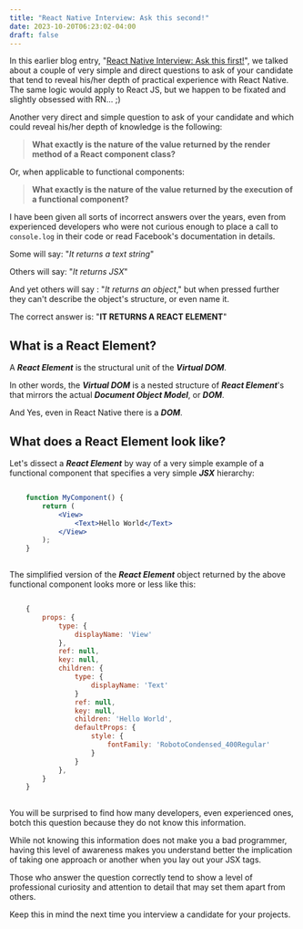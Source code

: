 ```yaml
---
title: "React Native Interview: Ask this second!"
date: 2023-10-20T06:23:02-04:00
draft: false
---
```


In this earlier blog entry, "[React Native Interview: Ask this first!](/blog/react-native-interview)", 
we talked about a couple of very simple and direct questions to ask of your candidate 
that tend to reveal his/her depth of practical experience with React Native.  The same logic 
would apply to React JS, but we happen to be fixated and slightly obsessed with RN... ;)

Another very direct and simple question to ask of your candidate and which could reveal his/her
depth of knowledge is the following:

> **What exactly is the nature of the value returned by the render method of a React component class?**

Or, when applicable to functional components:

> **What exactly is the nature of the value returned by the execution of a functional component?**

I have been given all sorts of incorrect answers over the years, even from experienced developers 
who were not curious enough to place a call to ```console.log``` in their code or read Facebook's 
documentation in details.

Some will say: "_It returns a text string_"

Others will say: "_It returns JSX_"

And yet others will say : "_It returns an object_," but when pressed further they can't describe 
the object's structure, or even name it.

The correct answer is: "**IT RETURNS A REACT ELEMENT**"

## What is a React Element?

A **_React Element_** is the structural unit of the **_Virtual DOM_**.

In other words, the **_Virtual DOM_** is a nested structure of **_React Element_**'s that mirrors 
the actual **_Document Object Model_**, or **_DOM_**.

And Yes, even in React Native there is a **_DOM_**.

## What does a React Element look like?

Let's dissect a **_React Element_** by way of a very simple example of a functional
component that specifies a very simple **_JSX_** hierarchy:

```jsx

    function MyComponent() {
        return (
            <View>
                <Text>Hello World</Text>
            </View>
        );
    }
  
```
The simplified version of the **_React Element_** object returned by the
above functional component looks more or less like this:

```Javascript

    {
        props: {
            type: {
                displayName: 'View'
            },
            ref: null,
            key: null,
            children: {
                type: {
                    displayName: 'Text'
                }
                ref: null,
                key: null,
                children: 'Hello World',
                defaultProps: {
                    style: {
                        fontFamily: 'RobotoCondensed_400Regular'
                    }
                }
            },
        }
    }
 
```
You will be surprised to find how many developers, even experienced ones,
botch this question because they do not know this information.

While not knowing this information does not make you a bad programmer, having 
this level of awareness makes you understand better the implication of taking 
one approach or another when you lay out your JSX tags.

Those who answer the question correctly tend to show a level of professional
curiosity and attention to detail that may set them apart from others.

Keep this in mind the next time you interview a candidate for your projects.


